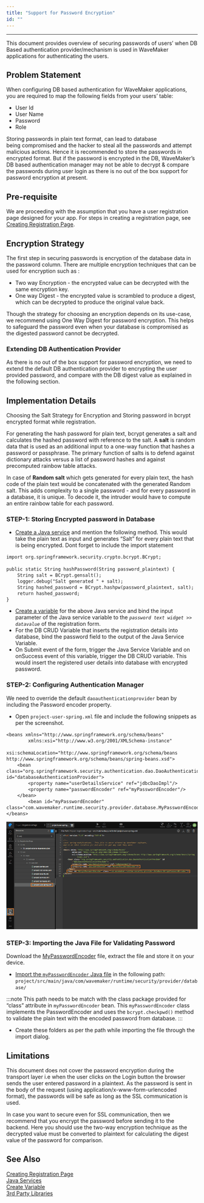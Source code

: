 ```yaml
---
title: "Support for Password Encryption"
id: ""
---
```

---

This document provides overview of securing passwords of users’ when DB Based authentication provider/mechanism is used in WaveMaker applications for authenticating the users.

## Problem Statement

When configuring DB based authentication for WaveMaker applications, you are required to map the following fields from your users’ table:

- User Id
- User Name
- Password
- Role

Storing passwords in plain text format, can lead to database being compromised and the hacker to steal all the passwords and attempt malicious actions. Hence it is recommended to store the passwords in encrypted format. But if the password is encrypted in the DB, WaveMaker’s DB based authentication manager may not be able to decrypt & compare the passwords during user login as there is no out of the box support for password encryption at present.

## Pre-requisite

We are proceeding with the assumption that you have a user registration page designed for your app. For steps in creating a registration page, see [Creating Registration Page](/learn/how-tos/creating-registration-page/).

## Encryption Strategy

The first step in securing passwords is encryption of the database data in the password column. There are multiple encryption techniques that can be used for encryption such as :

- Two way Encryption - the encrypted value can be decrypted with the same encryption key.
- One way Digest - the encrypted value is scrambled to produce a digest, which can be decrypted to produce the original value back.

Though the strategy for choosing an encryption depends on its use-case, we recommend using One Way Digest for password encryption. This helps to safeguard the password even when your database is compromised as the digested password cannot be decrypted.

### Extending DB Authentication Provider

As there is no out of the box support for password encryption, we need to extend the default DB authentication provider to encrypting the user provided password, and compare with the DB digest value as explained in the following section.

## Implementation Details

Choosing the Salt Strategy for Encryption and Storing password in bcrypt encrypted format while registration.

For generating the hash password for plain text, bcrypt generates a salt and calculates the hashed password with reference to the salt. A **salt** is random data that is used as an additional input to a one-way function that hashes a password or passphrase. The primary function of salts is to defend against dictionary attacks versus a list of password hashes and against precomputed rainbow table attacks.

In case of **Random salt** which gets generated for every plain text, the hash code of the plain text would be concatenated with the generated Random salt. This adds complexity to a single password - and for every password in a database, it is unique. To decode it, the intruder would have to compute an entire rainbow table for each password.

### STEP-1: Storing Encrypted password in Database

- [Create a Java service](/learn/app-development/services/java-services/java-service) and mention the following method. This would take the plain text as input and generates “Salt” for every plain text that is being encrypted. Dont forget to include the import statement
```    
import org.springframework.security.crypto.bcrypt.BCrypt;

public static String hashPassword(String password_plaintext) {
    String salt = BCrypt.gensalt();
    logger.debug("Salt generated " + salt);
    String hashed_password = BCrypt.hashpw(password_plaintext, salt);
    return hashed_password;
}
```    
- [Create a variable](/learn/app-development/variables/variables) for the above Java service and bind the input parameter of the Java service variable to the _`password text widget >> datavalue`_ of the registration form.
- For the DB CRUD Variable that inserts the registration details into database, bind the password field to the output of the Java Service Variable.
- On Submit event of the form, trigger the Java Service Variable and on onSuccess event of this variable, trigger the DB CRUD variable. This would insert the registered user details into database with encrypted password.

### STEP-2: Configuring Authentication Manager

We need to override the default `daoauthenticationprovider` bean by including the Password encoder property.

- Open `project-user-spring.xml` file and include the following snippets as per the screenshot.

```    
<beans xmlns="http://www.springframework.org/schema/beans"
        xmlns:xsi="http://www.w3.org/2001/XMLSchema-instance"
        xsi:schemaLocation="http://www.springframework.org/schema/beans http://www.springframework.org/schema/beans/spring-beans.xsd">
    <bean class="org.springframework.security.authentication.dao.DaoAuthenticationProvider" id="databaseAuthenticationProvider">
        <property name="userDetailsService" ref="jdbcDaoImpl"/>
        <property name="passwordEncoder" ref="myPasswordEncoder"/>
    </bean>
        <bean id="myPasswordEncoder" class="com.wavemaker.runtime.security.provider.database.MyPasswordEncoder"/>
</beans>
```    

[![](/learn/assets/encrypt_pwd_xml.png)](/learn/assets/encrypt_pwd_xml.png) 

### STEP-3: Importing the Java File for Validating Password

Download the [MyPasswordEncoder](/learn/assets/BCryptPasswordEncoder-1.zip) file, extract the file and store it on your device.

- [Import the `myPasswordEncoder` Java file](/learn/app-development/services/3rd-party-libraries) in the following path: `project/src/main/java/com/wavemaker/runtime/security/provider/database/` 

:::note
This path needs to be match with the class package provided for “class” attribute in `myPasswordEncoder` bean. This `myPasswordEncoder` class implements the PasswordEncoder and uses the `bcrypt.checkpwd()` method to validate the plain text with the encoded password from database.
:::

- Create these folders as per the path while importing the file through the import dialog.

## Limitations

This document does not cover the password encryption during the transport layer i.e when the user clicks on the Login button the browser sends the user entered password in a plaintext. As the password is sent in the body of the request (using application/x-www-form-urlencoded format), the passwords will be safe as long as the SSL communication is used.

In case you want to secure even for SSL communication, then we recommend that you encrypt the password before sending it to the backend. Here you should use the two-way encryption technique as the decrypted value must be converted to plaintext for calculating the digest value of the password for comparison.

## See Also 
[Creating Registration Page](/learn/how-tos/creating-registration-page)  
[Java Services](learn/app-development/services/java-services/java-service)  
[Create Variable](/learn/app-development/variables/variables)  
[3rd Party Libraries](/learn/app-development/services/3rd-party-libraries)  
